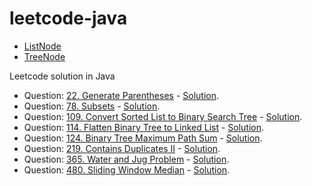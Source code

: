 # leetcode-java


- [ListNode](https://github.com/fluency03/leetcode-java/blob/master/ListNode.java)
- [TreeNode](https://github.com/fluency03/leetcode-java/blob/master/TreeNode.java)


Leetcode solution in Java

- Question: [22. Generate Parentheses](https://leetcode.com/problems/generate-parentheses/) - [Solution](https://github.com/fluency03/leetcode-java/blob/master/GenerateParentheses22.java).
- Question: [78. Subsets](https://leetcode.com/problems/subsets/) - [Solution](https://github.com/fluency03/leetcode-java/blob/master/Subsets78.java).
- Question: [109. Convert Sorted List to Binary Search Tree](https://leetcode.com/problems/convert-sorted-list-to-binary-search-tree/) - [Solution](https://github.com/fluency03/leetcode-java/blob/master/ConvertSortedListToBST109.java).
- Question: [114. Flatten Binary Tree to Linked List](https://leetcode.com/problems/flatten-binary-tree-to-linked-list/) - [Solution](https://github.com/fluency03/leetcode-java/blob/master/FlattenBinaryTreeToLinkedList114.java).
- Question: [124. Binary Tree Maximum Path Sum](https://leetcode.com/problems/binary-tree-maximum-path-sum/) - [Solution](https://github.com/fluency03/leetcode-java/blob/master/BinaryTreeMaximumPathSum124.java).
- Question: [219. Contains Duplicates II](https://leetcode.com/problems/contains-duplicate-ii/) - [Solution](https://github.com/fluency03/leetcode-java/blob/master/ContainsDuplicatesII219.java).
- Question: [365. Water and Jug Problem](https://leetcode.com/problems/water-and-jug-problem/) - [Solution](https://github.com/fluency03/leetcode-java/blob/master/WaterAndJugProblem365.java).
- Question: [480. Sliding Window Median](https://leetcode.com/problems/sliding-window-median/) - [Solution](https://github.com/fluency03/leetcode-java/blob/master/SlidingWindowMedian480.java).
